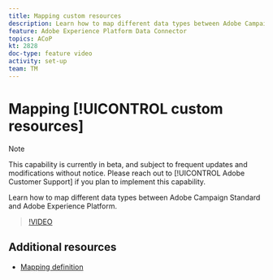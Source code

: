 ```yaml
---
title: Mapping custom resources 
description: Learn how to map different data types between Adobe Campaign Standard (ACS) and Adobe Experience Platform (AEP)
feature: Adobe Experience Platform Data Connector
topics: ACoP
kt: 2828
doc-type: feature video
activity: set-up
team: TM
---
```


# Mapping [!UICONTROL custom resources]

>[!NOTE]
>
>This capability is currently in beta, and subject to frequent updates and modifications without notice.
>Please reach out to [!UICONTROL Adobe Customer Support] if you plan to implement this capability.

Learn how to map different data types between Adobe Campaign Standard and Adobe Experience Platform.

>[!VIDEO](https://video.tv.adobe.com/v/27231?quality=12)

## Additional resources

* [Mapping definition](https://docs.adobe.com/content/help/en/campaign-standard/using/administrating/mapping-campaign-and-aep-data/aep-mapping-definition.html)
  